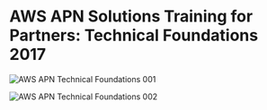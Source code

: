 # AWS APN Solutions Training for Partners: Technical Foundations 2017 

![AWS APN Technical Foundations 001](https://user-images.githubusercontent.com/93165498/144624876-4d2ea892-c28d-4dbb-9bad-9380ad1a50e3.jpg)

![AWS APN Technical Foundations 002](https://user-images.githubusercontent.com/93165498/144624889-b41eeddc-3540-4a77-b4e1-4146997faaa6.jpg)

